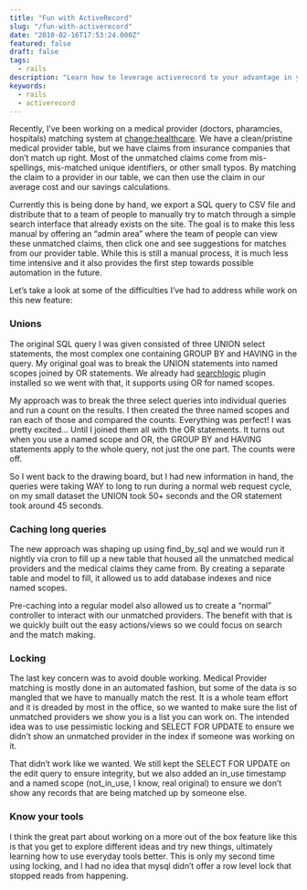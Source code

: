 ```yaml
---
title: "Fun with ActiveRecord"
slug: "/fun-with-activerecord"
date: "2010-02-16T17:53:24.000Z"
featured: false
draft: false
tags:
  - rails
description: "Learn how to leverage activerecord to your advantage in your rails app"
keywords:
  - rails
  - activerecord
---
```


Recently, I’ve been working on a medical provider (doctors, pharamcies,
hospitals) matching system at
[change:healthcare](https://www.changehealthcare.com). We have a
clean/pristine medical provider table, but we have claims from insurance
companies that don’t match up right. Most of the unmatched claims come
from mis-spellings, mis-matched unique identifiers, or other small
typos. By matching the claim to a provider in our table, we can then use
the claim in our average cost and our savings calculations.

Currently this is being done by hand, we export a SQL query to CSV file
and distribute that to a team of people to manually try to match through
a simple search interface that already exists on the site. The goal is
to make this less manual by offering an “admin area” where the team of
people can view these unmatched claims, then click one and see
suggestions for matches from our provider table. While this is still a
manual process, it is much less time intensive and it also provides the
first step towards possible automation in the future.

Let’s take a look at some of the difficulties I’ve had to address while
work on this new feature:

### Unions

The original SQL query I was given consisted of three UNION select
statements, the most complex one containing GROUP BY and HAVING in the
query. My original goal was to break the UNION statements into named
scopes joined by OR statements. We already had
[searchlogic](http://rdoc.info/projects/binarylogic/searchlogic) plugin
installed so we went with that, it supports using OR for named scopes.

My approach was to break the three select queries into individual
queries and run a count on the results. I then created the three named
scopes and ran each of those and compared the counts. Everything was
perfect! I was pretty excited… Until I joined them all with the OR
statements. It turns out when you use a named scope and OR, the GROUP BY
and HAVING statements apply to the whole query, not just the one part.
The counts were off.

So I went back to the drawing board, but I had new information in hand,
the queries were taking WAY to long to run during a normal web request
cycle, on my small dataset the UNION took 50+ seconds and the OR
statement took around 45 seconds.

### Caching long queries

The new approach was shaping up using find\_by\_sql and we would run it
nightly via cron to fill up a new table that housed all the unmatched
medical providers and the medical claims they came from. By creating a
separate table and model to fill, it allowed us to add database indexes
and nice named scopes.

Pre-caching into a regular model also allowed us to create a “normal”
controller to interact with our unmatched providers. The benefit with
that is we quickly built out the easy actions/views so we could focus on
search and the match making.

### Locking

The last key concern was to avoid double working. Medical Provider
matching is mostly done in an automated fashion, but some of the data is
so mangled that we have to manually match the rest. It is a whole team
effort and it is dreaded by most in the office, so we wanted to make
sure the list of unmatched providers we show you is a list you can work
on. The intended idea was to use pessimistic locking and SELECT FOR
UPDATE to ensure we didn’t show an unmatched provider in the index if
someone was working on it.

That didn’t work like we wanted. We still kept the SELECT FOR UPDATE on
the edit query to ensure integrity, but we also added an in\_use
timestamp and a named scope (not\_in\_use, I know, real original) to
ensure we don’t show any records that are being matched up by someone
else.

### Know your tools

I think the great part about working on a more out of the box feature
like this is that you get to explore different ideas and try new things,
ultimately learning how to use everyday tools better. This is only my
second time using locking, and I had no idea that mysql didn’t offer a
row level lock that stopped reads from happening.

